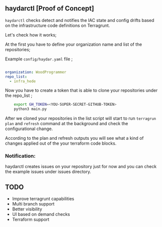 ## haydarctl [Proof of Concept]

`haydarctl` checks detect and notifies the IAC state and config drifts based on the infrastructure code definitions on Terragrunt.

Let's check how it works;


At the first you have to define your organization name and list of the repositories;

Example `config/haydar.yaml` file ;

```yaml

organization: WoodProgrammer
repo_list:
  - infra_hede
```

Now you have to create a token that is able to clone your repositories under the repo_list ;

```sh
    export GH_TOKEN=<YOU-SUPER-SECRET-GITHUB-TOKEN>
    python3 main.py
```

After we cloned your repositories in the list script will start to run `terragrun plan` and `refresh` command at the background and check the configurational change.

According to the plan and refresh outputs you will see what a kind of changes applied out of the your terraform code blocks.

### Notification:
haydarctl creates issues on your repository just for now and you can check the example issues under issues directory.

## TODO
- Improve terragrunt capabilities
- Multi branch support
- Better visibility
- UI based on demand checks
- Terraform support